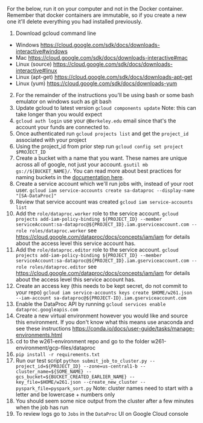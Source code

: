 For the below, run it on your computer and not in the Docker container. Remember that docker containers are immutable, so if you create a new one it'll delete everything you had installed previously.
1. Download gcloud command line
  - Windows https://cloud.google.com/sdk/docs/downloads-interactive#windows
  - Mac https://cloud.google.com/sdk/docs/downloads-interactive#mac
  - Linux (source) https://cloud.google.com/sdk/docs/downloads-interactive#linux
  - Linux (apt-get) https://cloud.google.com/sdk/docs/downloads-apt-get
  - Linux (yum) https://cloud.google.com/sdk/docs/downloads-yum
2. For the remainder of the instructions you'll be using bash or some bash emulator on windows such as git bash
3. Update gcloud to latest version `gcloud components update`   Note: this can take longer than you would expect
4. `gcloud auth login` use your `@Berkeley.edu` email since that's the account your funds are connected to.
5. Once authenticated run `gcloud projects list` and get the `project_id` associated with your project
6. Using the project_id from prior step run `gcloud config set project $PROJECT_ID`
7. Create a bucket with a name that you want. These names are unique across all of google, not just your account.  `gsutil mb gs://${BUCKET_NAME}/`. You can read more about best practices for naming buckets in the [documentation here](https://cloud.google.com/storage/docs/naming#requirements).
8. Create a service account which we'll run jobs with, instead of your root user. `gcloud iam service-accounts create sa-dataproc --display-name "[SA-DataProc]"`
9. Review that service account was created `gcloud iam service-accounts list`
10. Add the `role/dataproc.worker` role to the service account. `gcloud projects add-iam-policy-binding ${PROJECT_ID} --member serviceAccount:sa-dataproc@${PROJECT_ID}.iam.gserviceaccount.com --role roles/dataproc.worker` see https://cloud.google.com/dataproc/docs/concepts/iam/iam for details about the access level this service account has.
11. Add the `role/dataproc.editor` role to the service account. `gcloud projects add-iam-policy-binding ${PROJECT_ID} --member serviceAccount:sa-dataproc@${PROJECT_ID}.iam.gserviceaccount.com --role roles/dataproc.editor` see https://cloud.google.com/dataproc/docs/concepts/iam/iam for details about the access level this service account has.
12. Create an access key (this needs to be kept secret, do not commit to your repo) `gcloud iam service-accounts keys create $HOME/w261.json --iam-account sa-dataproc@${PROJECT-ID}.iam.gserviceaccount.com`
13. Enable the DataProc API by running `gcloud services enable dataproc.googleapis.com`
14. Create a new virtual environment however you would like and source this environment. If you don't know what this means use anaconda and see these instructions https://conda.io/docs/user-guide/tasks/manage-environments.html
15. cd to the w261-environment repo and go to the folder w261-environment/gcp-files/dataproc
16. `pip install -r requirements.txt`
17. Run our test script `python submit_job_to_cluster.py --project_id=${PROJECT_ID} --zone=us-central1-b --cluster_name=${SOME_NAME} --gcs_bucket=${BUCKET_CREATED_EARLIER_NAME} --key_file=$HOME/w261.json --create_new_cluster --pyspark_file=pyspark_sort.py` Note: cluster names need to start with a letter and be lowercase + numbers only
18. You should seem some nice output from the cluster after a few minutes when the job has run
19. To review logs go to `Jobs` in the `DataProc` UI on Google Cloud console
